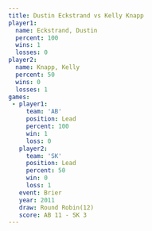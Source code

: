 ```yaml
---
title: Dustin Eckstrand vs Kelly Knapp
player1:                 
  name: Eckstrand, Dustin
  percent: 100           
  wins: 1                
  losses: 0              
player2:                 
  name: Knapp, Kelly     
  percent: 50            
  wins: 0                
  losses: 1              
games:
 - player1:        
     team: 'AB'    
     position: Lead
     percent: 100  
     win: 1        
     loss: 0       
   player2:        
     team: 'SK'    
     position: Lead
     percent: 50   
     win: 0        
     loss: 1       
   event: Brier         
   year: 2011           
   draw: Round Robin(12)
   score: AB 11 - SK 3  
---
```

